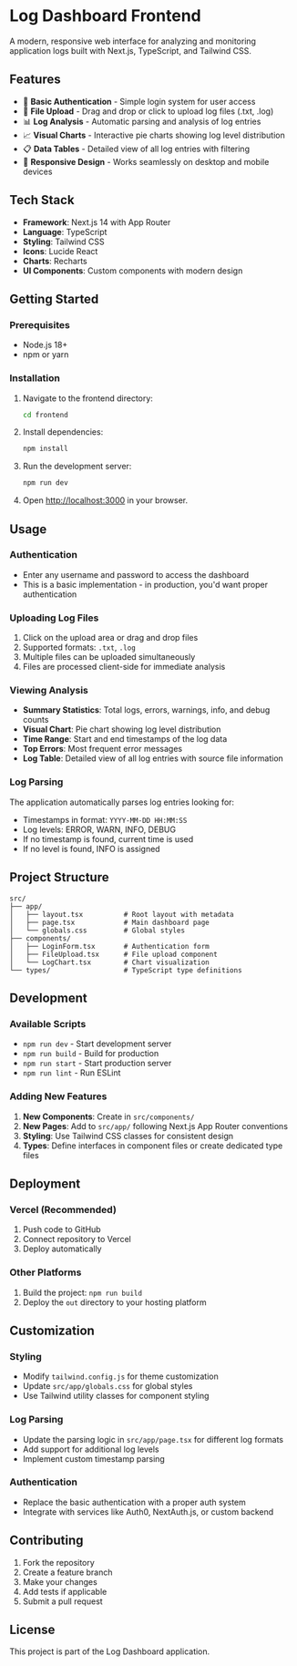 # Log Dashboard Frontend

A modern, responsive web interface for analyzing and monitoring application logs built with Next.js, TypeScript, and Tailwind CSS.

## Features

- 🔐 **Basic Authentication** - Simple login system for user access
- 📁 **File Upload** - Drag and drop or click to upload log files (.txt, .log)
- 📊 **Log Analysis** - Automatic parsing and analysis of log entries
- 📈 **Visual Charts** - Interactive pie charts showing log level distribution
- 📋 **Data Tables** - Detailed view of all log entries with filtering
- 📱 **Responsive Design** - Works seamlessly on desktop and mobile devices

## Tech Stack

- **Framework**: Next.js 14 with App Router
- **Language**: TypeScript
- **Styling**: Tailwind CSS
- **Icons**: Lucide React
- **Charts**: Recharts
- **UI Components**: Custom components with modern design

## Getting Started

### Prerequisites

- Node.js 18+ 
- npm or yarn

### Installation

1. Navigate to the frontend directory:
   ```bash
   cd frontend
   ```

2. Install dependencies:
   ```bash
   npm install
   ```

3. Run the development server:
   ```bash
   npm run dev
   ```

4. Open [http://localhost:3000](http://localhost:3000) in your browser.

## Usage

### Authentication
- Enter any username and password to access the dashboard
- This is a basic implementation - in production, you'd want proper authentication

### Uploading Log Files
1. Click on the upload area or drag and drop files
2. Supported formats: `.txt`, `.log`
3. Multiple files can be uploaded simultaneously
4. Files are processed client-side for immediate analysis

### Viewing Analysis
- **Summary Statistics**: Total logs, errors, warnings, info, and debug counts
- **Visual Chart**: Pie chart showing log level distribution
- **Time Range**: Start and end timestamps of the log data
- **Top Errors**: Most frequent error messages
- **Log Table**: Detailed view of all log entries with source file information

### Log Parsing
The application automatically parses log entries looking for:
- Timestamps in format: `YYYY-MM-DD HH:MM:SS`
- Log levels: ERROR, WARN, INFO, DEBUG
- If no timestamp is found, current time is used
- If no level is found, INFO is assigned

## Project Structure

```
src/
├── app/
│   ├── layout.tsx          # Root layout with metadata
│   ├── page.tsx            # Main dashboard page
│   └── globals.css         # Global styles
├── components/
│   ├── LoginForm.tsx       # Authentication form
│   ├── FileUpload.tsx      # File upload component
│   └── LogChart.tsx        # Chart visualization
└── types/                  # TypeScript type definitions
```

## Development

### Available Scripts

- `npm run dev` - Start development server
- `npm run build` - Build for production
- `npm run start` - Start production server
- `npm run lint` - Run ESLint

### Adding New Features

1. **New Components**: Create in `src/components/`
2. **New Pages**: Add to `src/app/` following Next.js App Router conventions
3. **Styling**: Use Tailwind CSS classes for consistent design
4. **Types**: Define interfaces in component files or create dedicated type files

## Deployment

### Vercel (Recommended)
1. Push code to GitHub
2. Connect repository to Vercel
3. Deploy automatically

### Other Platforms
1. Build the project: `npm run build`
2. Deploy the `out` directory to your hosting platform

## Customization

### Styling
- Modify `tailwind.config.js` for theme customization
- Update `src/app/globals.css` for global styles
- Use Tailwind utility classes for component styling

### Log Parsing
- Update the parsing logic in `src/app/page.tsx` for different log formats
- Add support for additional log levels
- Implement custom timestamp parsing

### Authentication
- Replace the basic authentication with a proper auth system
- Integrate with services like Auth0, NextAuth.js, or custom backend

## Contributing

1. Fork the repository
2. Create a feature branch
3. Make your changes
4. Add tests if applicable
5. Submit a pull request

## License

This project is part of the Log Dashboard application.
